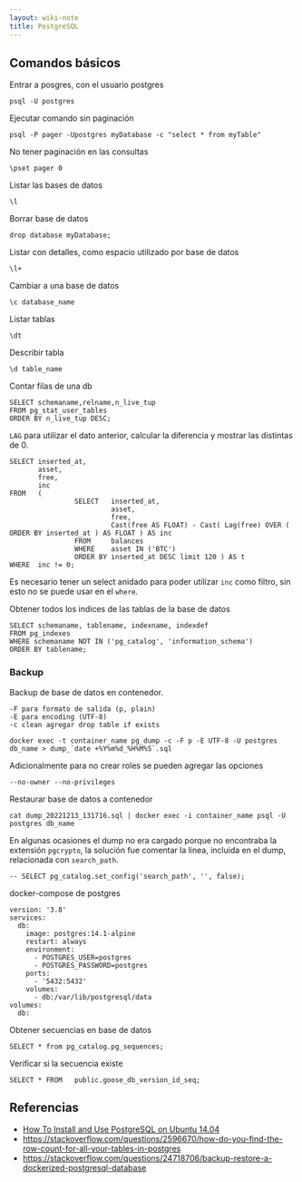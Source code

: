 ```yaml
---
layout: wiki-note
title: PostgreSQL
---
```


## Comandos básicos

Entrar a posgres, con el usuario postgres

    psql -U postgres

Ejecutar comando sin paginación

    psql -P pager -Upostgres myDatabase -c "select * from myTable"

No tener paginación en las consultas

    \pset pager 0

Listar las bases de datos

    \l

Borrar base de datos

    drop database myDatabase;

Listar con detalles, como espacio utilizado por base de datos

    \l+

Cambiar a una base de datos

    \c database_name

Listar tablas

    \dt

Describir tabla

    \d table_name

Contar filas de una db

    SELECT schemaname,relname,n_live_tup
    FROM pg_stat_user_tables
    ORDER BY n_live_tup DESC;

`LAG` para utilizar el dato anterior, calcular la diferencia y mostrar las distintas de 0.

    SELECT inserted_at,
           asset,
           free,
           inc
    FROM   (
                    SELECT   inserted_at,
                             asset,
                             free,
                             Cast(free AS FLOAT) - Cast( Lag(free) OVER ( ORDER BY inserted_at ) AS FLOAT ) AS inc
                    FROM     balances
                    WHERE    asset IN ('BTC')
                    ORDER BY inserted_at DESC limit 120 ) AS t
    WHERE  inc != 0;

Es necesario tener un select anidado para poder utilizar `inc` como filtro, sin esto no se puede usar en el `where`.

Obtener todos los indices de las tablas de la base de datos

    SELECT schemaname, tablename, indexname, indexdef
    FROM pg_indexes
    WHERE schemaname NOT IN ('pg_catalog', 'information_schema')
    ORDER BY tablename;

### Backup

Backup de base de datos en contenedor.

    -F para formato de salida (p, plain)
    -E para encoding (UTF-8)
    -c clean agregar drop table if exists

    docker exec -t container_name pg_dump -c -F p -E UTF-8 -U postgres db_name > dump_`date +%Y%m%d_%H%M%S`.sql

Adicionalmente para no crear roles se pueden agregar las opciones

    --no-owner --no-privileges

Restaurar base de datos a contenedor

    cat dump_20221213_131716.sql | docker exec -i container_name psql -U postgres db_name

En algunas ocasiones el dump no era cargado porque no encontraba la extensión `pgcrypto`, la solución fue comentar la linea, incluida en el dump, relacionada con `search_path`.

    -- SELECT pg_catalog.set_config('search_path', '', false);

docker-compose de postgres

    version: '3.8'
    services:
      db:
        image: postgres:14.1-alpine
        restart: always
        environment:
          - POSTGRES_USER=postgres
          - POSTGRES_PASSWORD=postgres
        ports:
          - '5432:5432'
        volumes:
          - db:/var/lib/postgresql/data
    volumes:
      db:

Obtener secuencias en base de datos

    SELECT * from pg_catalog.pg_sequences;

Verificar si la secuencia existe

    SELECT * FROM   public.goose_db_version_id_seq;

## Referencias

-   [How To Install and Use PostgreSQL on Ubuntu 14.04](https://www.digitalocean.com/community/tutorials/how-to-install-and-use-postgresql-on-ubuntu-14-04)
-   https://stackoverflow.com/questions/2596670/how-do-you-find-the-row-count-for-all-your-tables-in-postgres
-   https://stackoverflow.com/questions/24718706/backup-restore-a-dockerized-postgresql-database
